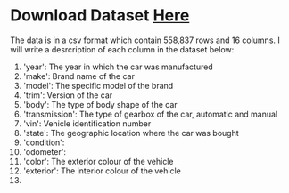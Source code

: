 # Download Dataset [Here](https://drive.google.com/file/d/1T9amEB03ZVa-_ymJZp0wXhqgftnAzjLW/view?usp=drive_link)
The data is in a csv format which contain 558,837 rows and 16 columns.
I will write a desrcription of each column in the dataset below:
1. 'year': The year in which the car was manufactured
2. 'make': Brand name of the car
3. 'model': The specific model of the brand
4. 'trim': Version of the car
5. 'body': The type of body shape of the car
6. 'transmission': The type of gearbox of the car, automatic and manual
7. 'vin': Vehicle identification number
8. 'state': The geographic location where the car was bought
9. 'condition':
10. 'odometer':
11. 'color': The exterior colour of the vehicle 
12. 'exterior': The interior colour of the vehicle
13. 

